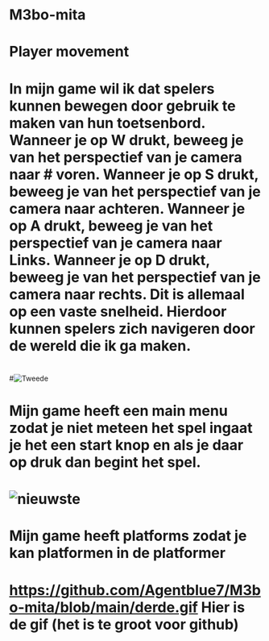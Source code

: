 # M3bo-mita
# Player movement
# In mijn game wil ik dat spelers kunnen bewegen door gebruik te maken van hun toetsenbord. Wanneer je op W drukt, beweeg je van het perspectief van je camera naar # voren. Wanneer je op S drukt, beweeg je van het perspectief van je camera naar achteren. Wanneer je op A drukt, beweeg je van het perspectief van je camera naar Links. Wanneer je op D drukt, beweeg je van het perspectief van je camera naar rechts. Dit is allemaal op een vaste snelheid. Hierdoor kunnen spelers zich navigeren door de wereld die ik ga maken. 
#
#![Tweede](https://github.com/user-attachments/assets/11655e84-eca6-4d76-9041-b01bbf699e7b)

# Mijn game heeft een main menu zodat je niet meteen het spel ingaat je het een start knop en als je daar op druk dan begint het spel.
# ![nieuwste](https://github.com/user-attachments/assets/f8d75302-36aa-4cba-bd34-392c527b080b)

# Mijn game heeft platforms zodat je kan platformen in de platformer
# https://github.com/Agentblue7/M3bo-mita/blob/main/derde.gif Hier is de gif (het is te groot voor github)

